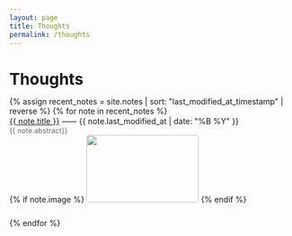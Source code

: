 ```yaml
---
layout: page
title: Thoughts
permalink: /thoughts
---
```

<h1 style="margin-bottom: 0.5em;">Thoughts</h1>
<div>
  {% assign recent_notes = site.notes | sort: "last_modified_at_timestamp" | reverse %}
  {% for note in recent_notes %}
    <div style="margin-bottom: 1.5em;">
      <div class="note-title"><a class="internal-link" href="{{ site.baseurl }}{{ note.url }}">{{ note.title }}</a> ⸺ {{ note.last_modified_at | date: "%B %Y" }}</div>
      <div style="color: #666; font-size: 0.9em;">{{ note.abstract}}</div>
      {% if note.image %}
        <img src="{{ site.baseurl }}{{ note.image }}" style="width: 100%; max-width: 200px; height: 120px; object-fit: cover; border-radius: 4px; margin-bottom: 0.5em;">
      {% endif %}
    </div>
  {% endfor %}
</div>